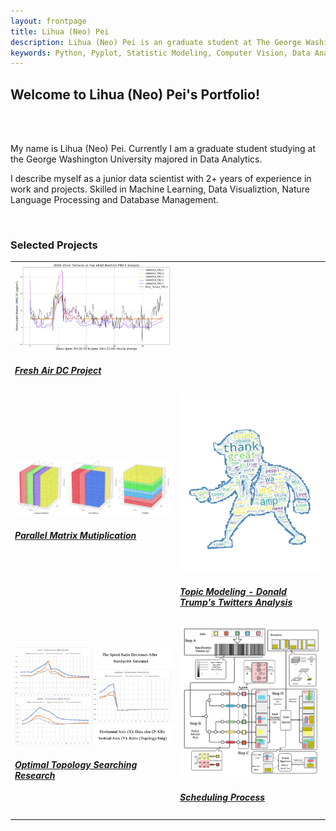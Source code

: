 ```yaml
---
layout: frontpage
title: Lihua (Neo) Pei
description: Lihua (Neo) Pei is an graduate student at The George Washington University majored in Data Analytics.
keywords: Python, Pyplot, Statistic Modeling, Computer Vision, Data Analytics, and Mashine Learning.
---
```


## <a name="Welcome to Lihua (Neo) Pei's Portfolio!"></a>Welcome to Lihua (Neo) Pei's Portfolio!

<br>
<br>

<p align = "left">
My name is Lihua (Neo) Pei. Currently I am a graduate student studying at the George Washington University majored in Data Analytics.
</p>

<p align = "left">
I describe myself as a junior data scientist with 2+ years of experience in work and projects.
Skilled in Machine Learning, Data Visualiztion, Nature Language Processing and Database Management.
</p>




<br>

### <a name="Selected Projects"></a> Selected Projects



<table class="wide">
<tr>

  <td class="left">
    <a href="https://LihuaPeiNeo.github.io/Fresh_Air_DC/README.md">
      <img src="Fresh_Air_DC/Air_1.png" alt="Fresh Air DC" title="Fresh Air DC"/>
      <h5>Fresh Air DC Project</h5>
    </a>
  </td>
</tr>

<tr>
  <td class="left">
    <a href="https://LihuaPeiNeo.github.io/Matrix_Paper/PMM_Represent">
      <img src="Matrix_Paper/3DAlg.jpg" alt="Parallel Matrix Mutiplication" title="PMM"/>
      <h5>Parallel Matrix Mutiplication</h5>
    </a>
  </td>


  <td class="right">
    <a href="https://github.com/LihuaPeiNeo/LihuaPeiNeo.github.io/blob/master/final_project/Trump.pdf">
        <img src="final_project/Trump_cloud.png" alt="Topic Modeling" />
        <h5>Topic Modeling - Donald Trump's Twitters Analysis</h5>
    </a>
  </td>


</tr>
<tr>
  <td class="left">
    <a href="https://LihuaPeiNeo.github.io/Topology/Topology_Repersent">
        <img src="Topology/methods_group1.png" alt="Optimal Topology Searching Research"/>
        <h5>Optimal Topology Searching Research</h5>
    </a>
  </td>
  <td class="right">
    <a href="https://LihuaPeiNeo.github.io/Scheduling_Process/SP_Represent">
        <img src="Scheduling_Process/Scheduling_Process.png" alt="Computer Coin Develop" title="Scheduling Proess"/>
        <h5>Scheduling Process</h5>
    </a>
    
  </td>





</tr>
</table>

<!--
<div class="navbar">
  <div class="navbar-inner">
      <ul class="nav">
          <li><a href="https://bsharvey.github.io">see more figures</a></li>
      </ul>
  </div>
</div>
-->
